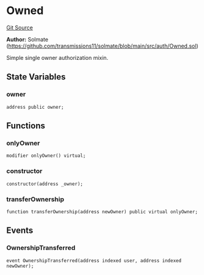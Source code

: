 # Owned
[Git Source](https://github.com/manifoldfinance/auctioneer/blob/94186b27ea5ddae3ff2f27674c7d42c6d498df0f/src/auth/solady.auth.sol)

**Author:**
Solmate (https://github.com/transmissions11/solmate/blob/main/src/auth/Owned.sol)

Simple single owner authorization mixin.


## State Variables
### owner

```solidity
address public owner;
```


## Functions
### onlyOwner


```solidity
modifier onlyOwner() virtual;
```

### constructor


```solidity
constructor(address _owner);
```

### transferOwnership


```solidity
function transferOwnership(address newOwner) public virtual onlyOwner;
```

## Events
### OwnershipTransferred

```solidity
event OwnershipTransferred(address indexed user, address indexed newOwner);
```

